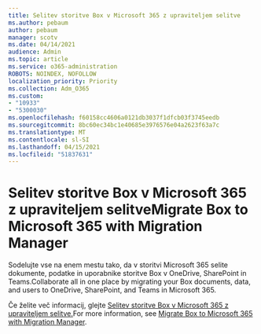 ```yaml
---
title: Selitev storitve Box v Microsoft 365 z upraviteljem selitve
ms.author: pebaum
author: pebaum
manager: scotv
ms.date: 04/14/2021
audience: Admin
ms.topic: article
ms.service: o365-administration
ROBOTS: NOINDEX, NOFOLLOW
localization_priority: Priority
ms.collection: Adm_O365
ms.custom:
- "10933"
- "5300030"
ms.openlocfilehash: f60158cc4606a0121db3037f1dfcb03f3745eedb
ms.sourcegitcommit: 8bc60ec34bc1e40685e3976576e04a2623f63a7c
ms.translationtype: MT
ms.contentlocale: sl-SI
ms.lasthandoff: 04/15/2021
ms.locfileid: "51837631"
---
```

# <a name="migrate-box-to-microsoft-365-with-migration-manager"></a><span data-ttu-id="5cf6d-102">Selitev storitve Box v Microsoft 365 z upraviteljem selitve</span><span class="sxs-lookup"><span data-stu-id="5cf6d-102">Migrate Box to Microsoft 365 with Migration Manager</span></span>

<span data-ttu-id="5cf6d-103">Sodelujte vse na enem mestu tako, da v storitvi Microsoft 365 selite dokumente, podatke in uporabnike storitve Box v OneDrive, SharePoint in Teams.</span><span class="sxs-lookup"><span data-stu-id="5cf6d-103">Collaborate all in one place by migrating your Box documents, data, and users to OneDrive, SharePoint, and Teams in Microsoft 365.</span></span>

<span data-ttu-id="5cf6d-104">Če želite več informacij, glejte [Selitev storitve Box v Microsoft 365 z upraviteljem selitve.](https://docs.microsoft.com/sharepointmigration/mm-box-overview)</span><span class="sxs-lookup"><span data-stu-id="5cf6d-104">For more information, see [Migrate Box to Microsoft 365 with Migration Manager](https://docs.microsoft.com/sharepointmigration/mm-box-overview).</span></span>